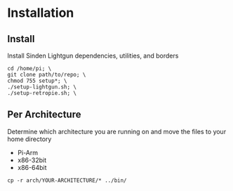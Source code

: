 # Installation

## Install

Install Sinden Lightgun dependencies, utilities, and borders

```
cd /home/pi; \
git clone path/to/repo; \
chmod 755 setup*; \
./setup-lightgun.sh; \
./setup-retropie.sh; \
```

## Per Architecture

Determine which architecture you are running on and move the files to
your home directory

- Pi-Arm
- x86-32bit
- x86-64bit

```
cp -r arch/YOUR-ARCHITECTURE/* ../bin/
```


